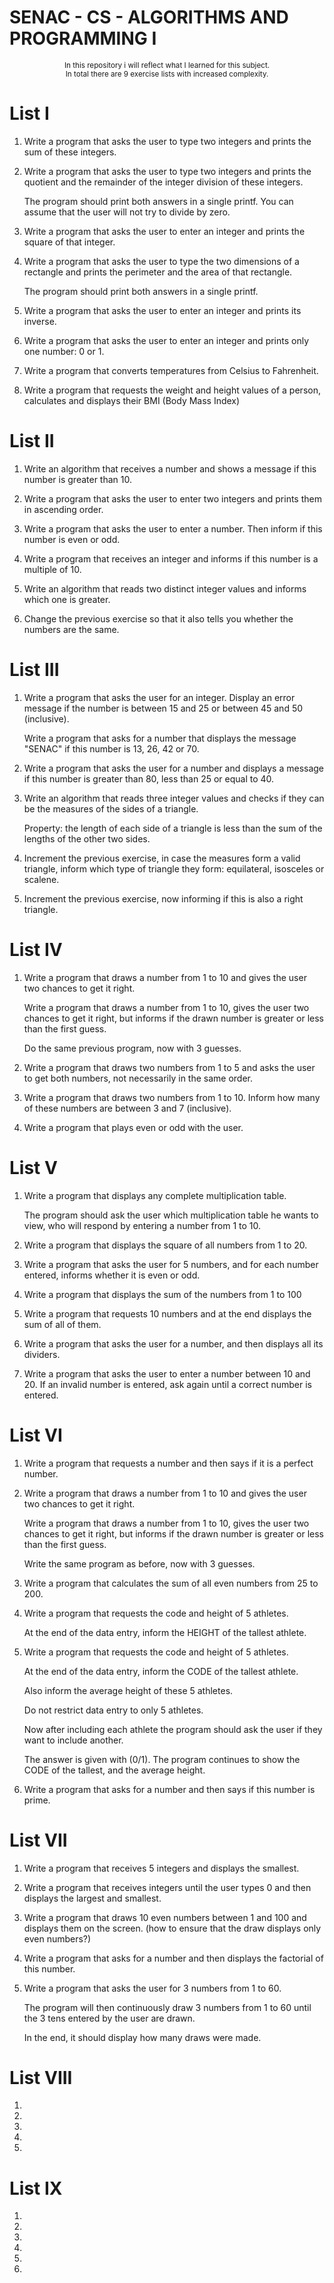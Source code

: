 # SENAC - CS - ALGORITHMS AND PROGRAMMING I

<div align="center">
    <p>
        <sup>
            In this repository i will reflect what I learned for this subject. <br>
            In total there are 9 exercise lists with increased complexity.
        </sup>
    </p>
</div>

#

# List I

1. Write a program that asks the user to type two integers and prints the sum of these integers.

2. Write a program that asks the user to type two integers and prints the quotient and the remainder of the integer division of these integers.

   The program should print both answers in a single printf. You can assume that the user will not try to divide by zero.

3. Write a program that asks the user to enter an integer and prints the square of that integer.

4. Write a program that asks the user to type the two dimensions of a rectangle and prints the perimeter and the area of that rectangle.

   The program should print both answers in a single printf.

5. Write a program that asks the user to enter an integer and prints its inverse.

6. Write a program that asks the user to enter an integer and prints only one number: 0 or 1.

7. Write a program that converts temperatures from Celsius to Fahrenheit.

8. Write a program that requests the weight and height values of a person, calculates and displays their BMI (Body Mass Index)

#

# List II

1. Write an algorithm that receives a number and shows a message if this number is greater than 10.

2. Write a program that asks the user to enter two integers and prints them in ascending order.

3. Write a program that asks the user to enter a number. Then inform if this number is even or odd.

4. Write a program that receives an integer and informs if this number is a multiple of 10.

5. Write an algorithm that reads two distinct integer values and informs which one is greater.

6. Change the previous exercise so that it also tells you whether the numbers are the same.

#

# List III

1. Write a program that asks the user for an integer. Display an error message if the number is between 15 and 25 or between 45 and 50 (inclusive).

   Write a program that asks for a number that displays the message "SENAC" if this number is 13, 26, 42 or 70.

2. Write a program that asks the user for a number and displays a message if this number is greater than 80, less than 25 or equal to 40.

3. Write an algorithm that reads three integer values and checks if they can be the measures of the sides of a triangle.

   Property: the length of each side of a triangle is less than the sum of the lengths of the other two sides.

4. Increment the previous exercise, in case the measures form a valid triangle, inform which type of triangle they form: equilateral, isosceles or scalene.

5. Increment the previous exercise, now informing if this is also a right triangle.

#

# List IV

1. Write a program that draws a number from 1 to 10 and gives the user two chances to get it right.

   Write a program that draws a number from 1 to 10, gives the user two chances to get it right, but informs if the drawn number is greater or less than the first guess.

   Do the same previous program, now with 3 guesses.

2. Write a program that draws two numbers from 1 to 5 and asks the user to get both numbers, not necessarily in the same order.

3. Write a program that draws two numbers from 1 to 10. Inform how many of these numbers are between 3 and 7 (inclusive).

4. Write a program that plays even or odd with the user.

#

# List V

1. Write a program that displays any complete multiplication table.

   The program should ask the user which multiplication table he wants to view, who will respond by entering a number from 1 to 10.

2. Write a program that displays the square of all numbers from 1 to 20.

3. Write a program that asks the user for 5 numbers, and for each number entered, informs whether it is even or odd.

4. Write a program that displays the sum of the numbers from 1 to 100

5. Write a program that requests 10 numbers and at the end displays the sum of all of them.

6. Write a program that asks the user for a number, and then displays all its dividers.

7. Write a program that asks the user to enter a number between 10 and 20. If an invalid number is entered, ask again until a correct number is entered.

#

# List VI

1. Write a program that requests a number and then says if it is a perfect number.

2. Write a program that draws a number from 1 to 10 and gives the user two chances to get it right.

   Write a program that draws a number from 1 to 10, gives the user two chances to get it right, but informs if the drawn number is greater or less than the first guess.

   Write the same program as before, now with 3 guesses.

3. Write a program that calculates the sum of all even numbers from 25 to 200.

4. Write a program that requests the code and height of 5 athletes.

   At the end of the data entry, inform the HEIGHT of the tallest athlete.

5. Write a program that requests the code and height of 5 athletes.

   At the end of the data entry, inform the CODE of the tallest athlete.

   Also inform the average height of these 5 athletes.

   Do not restrict data entry to only 5 athletes.

   Now after including each athlete the program should ask the user if they want to include another.

   The answer is given with (0/1). The program continues to show the CODE of the tallest, and the average height.

6. Write a program that asks for a number and then says if this number is prime.

#

# List VII

1. Write a program that receives 5 integers and displays the smallest.

2. Write a program that receives integers until the user types 0 and then displays the largest and smallest.

3. Write a program that draws 10 even numbers between 1 and 100 and displays them on the screen. (how to ensure that the draw displays only even numbers?)

4. Write a program that asks for a number and then displays the factorial of this number.

5. Write a program that asks the user for 3 numbers from 1 to 60.

   The program will then continuously draw 3 numbers from 1 to 60 until the 3 tens entered by the user are drawn.

   In the end, it should display how many draws were made.

#

# List VIII

1. 

2. 

3. 

4. 

5. 

#

# List IX

1. 

2. 

3. 

4. 

5. 

6. 

#
